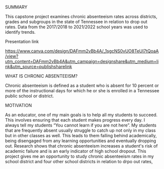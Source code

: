 SUMMARY

This capstone project examines chronic absenteeism rates across districts, grades and subgroups in the state of Tennessee in relation to drop out rates.  Data from the 2017/2018 to 2021/2022 school years was used to identify trends. 


Presentation link 

https://www.canva.com/design/DAFmm2vBb4A/_1sgcNS0vUO8TeUI7tQoaA/view?utm_content=DAFmm2vBb4A&utm_campaign=designshare&utm_medium=link&utm_source=publishsharelink




WHAT IS CHRONIC ABSENTEEISM?

Chronic absenteeism is defined as a student who is absent for 10 percent or more of the instructional days for which he or she is enrolled in a Tennessee public school or district.



MOTIVATION

As an educator, one of my main goals is to help all my students to succeed. This involves ensuring that each student makes progress every day.  I always tell my students “You cannot learn if you are not here”. My students that are frequently absent usually struggle to catch up not only in my class but in other classes as well. This leads to them falling behind academically, being disengaged from any learning opportunities and eventually dropping out. Research shows that chronic absenteeism increases a student's risk of academic failure and is an early indicator of high school dropout. This project gives me an opportunity to study chronic absenteeism rates in my school district and four other school districts in relation to drpo out rates, 
